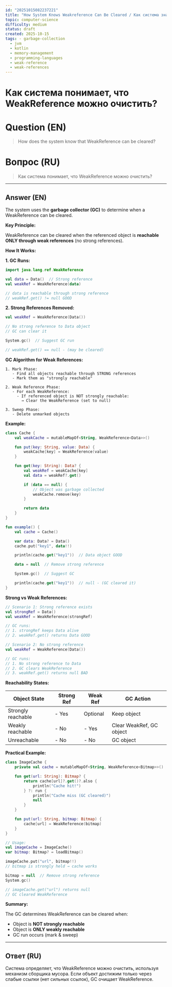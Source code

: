 ```yaml
---
id: "20251015082237221"
title: "How System Knows Weakreference Can Be Cleared / Как система знает что WeakReference можно очистить"
topic: computer-science
difficulty: medium
status: draft
created: 2025-10-15
tags: - garbage-collection
  - jvm
  - kotlin
  - memory-management
  - programming-languages
  - weak-reference
  - weak-references
---
```

# Как система понимает, что WeakReference можно очистить?

# Question (EN)
> How does the system know that WeakReference can be cleared?

# Вопрос (RU)
> Как система понимает, что WeakReference можно очистить?

---

## Answer (EN)

The system uses the **garbage collector (GC)** to determine when a WeakReference can be cleared.

**Key Principle:**

WeakReference can be cleared when the referenced object is **reachable ONLY through weak references** (no strong references).

**How It Works:**

**1. GC Runs:**
```kotlin
import java.lang.ref.WeakReference

val data = Data()  // Strong reference
val weakRef = WeakReference(data)

// data is reachable through strong reference
// weakRef.get() != null GOOD
```

**2. Strong References Removed:**
```kotlin
val weakRef = WeakReference(Data())

// No strong reference to Data object
// GC can clear it

System.gc()  // Suggest GC run

// weakRef.get() == null - (may be cleared)
```

**GC Algorithm for Weak References:**

```
1. Mark Phase:
   - Find all objects reachable through STRONG references
   - Mark them as "strongly reachable"

2. Weak Reference Phase:
   - For each WeakReference:
     - If referenced object is NOT strongly reachable:
       → Clear the WeakReference (set to null)

3. Sweep Phase:
   - Delete unmarked objects
```

**Example:**

```kotlin
class Cache {
    val weakCache = mutableMapOf<String, WeakReference<Data>>()

    fun put(key: String, value: Data) {
        weakCache[key] = WeakReference(value)
    }

    fun get(key: String): Data? {
        val weakRef = weakCache[key]
        val data = weakRef?.get()

        if (data == null) {
            // Object was garbage collected
            weakCache.remove(key)
        }

        return data
    }
}

fun example() {
    val cache = Cache()

    var data: Data? = Data()
    cache.put("key1", data!!)

    println(cache.get("key1"))  // Data object GOOD

    data = null  // Remove strong reference

    System.gc()  // Suggest GC

    println(cache.get("key1"))  // null - (GC cleared it)
}
```

**Strong vs Weak References:**

```kotlin
// Scenario 1: Strong reference exists
val strongRef = Data()
val weakRef = WeakReference(strongRef)

// GC runs:
// 1. strongRef keeps Data alive
// 2. weakRef.get() returns Data GOOD

// Scenario 2: No strong reference
val weakRef = WeakReference(Data())

// GC runs:
// 1. No strong reference to Data
// 2. GC clears WeakReference
// 3. weakRef.get() returns null BAD
```

**Reachability States:**

| Object State | Strong Ref | Weak Ref | GC Action |
|-------------|------------|----------|-----------|
| Strongly reachable | - Yes | Optional | Keep object |
| Weakly reachable | - No | - Yes | Clear WeakRef, GC object |
| Unreachable | - No | - No | GC object |

**Practical Example:**

```kotlin
class ImageCache {
    private val cache = mutableMapOf<String, WeakReference<Bitmap>>()

    fun get(url: String): Bitmap? {
        return cache[url]?.get()?.also {
            println("Cache hit!")
        } ?: run {
            println("Cache miss (GC cleared)")
            null
        }
    }

    fun put(url: String, bitmap: Bitmap) {
        cache[url] = WeakReference(bitmap)
    }
}

// Usage:
val imageCache = ImageCache()
var bitmap: Bitmap? = loadBitmap()

imageCache.put("url", bitmap!!)
// bitmap is strongly held → cache works

bitmap = null  // Remove strong reference
System.gc()

// imageCache.get("url") returns null
// GC cleared WeakReference
```

**Summary:**

The GC determines WeakReference can be cleared when:
- Object is **NOT strongly reachable**
- Object is **ONLY weakly reachable**
- GC run occurs (mark & sweep)

---

## Ответ (RU)

Система определяет, что WeakReference можно очистить, используя механизм сборщика мусора. Если объект достижим только через слабые ссылки (нет сильных ссылок), GC очищает WeakReference.

